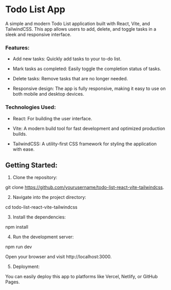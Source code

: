 # Todo List App

A simple and modern Todo List application built with React, Vite, and TailwindCSS. This app allows users to add, delete, and toggle tasks in a sleek and responsive interface.

### Features:

- Add new tasks: Quickly add tasks to your to-do list.

- Mark tasks as completed: Easily toggle the completion status of tasks.

- Delete tasks: Remove tasks that are no longer needed.

- Responsive design: The app is fully responsive, making it easy to use on both mobile and desktop devices.

### Technologies Used:

- React: For building the user interface.

- Vite: A modern build tool for fast development and optimized production builds.

- TailwindCSS: A utility-first CSS framework for styling the application with ease.

## Getting Started:

1. Clone the repository:

git clone https://github.com/yourusername/todo-list-react-vite-tailwindcss.

2. Navigate into the project directory:

cd todo-list-react-vite-tailwindcss

3. Install the dependencies:

npm install

4. Run the development server:

npm run dev

Open your browser and visit http://localhost:3000.

5. Deployment:

You can easily deploy this app to platforms like Vercel, Netlify, or GitHub Pages.
